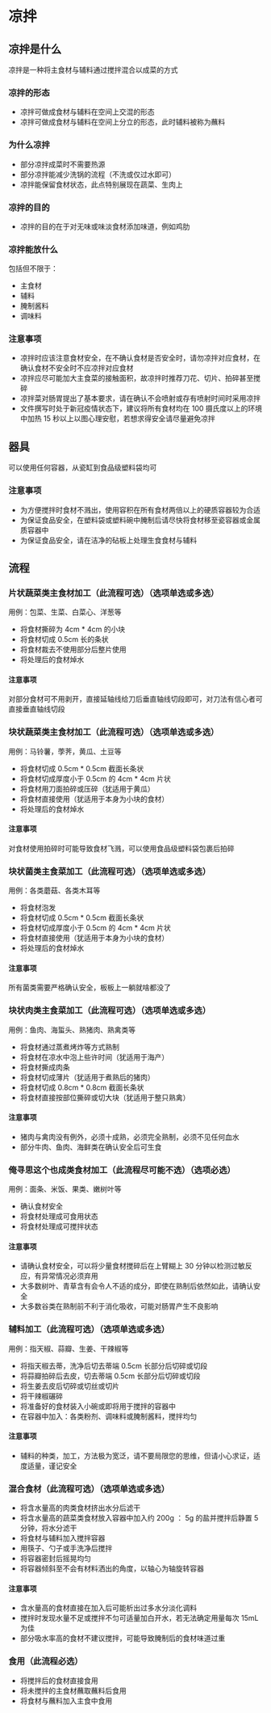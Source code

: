 # 凉拌

## 凉拌是什么

凉拌是一种将主食材与辅料通过搅拌混合以成菜的方式

### 凉拌的形态

* 凉拌可做成食材与辅料在空间上交混的形态
* 凉拌可做成食材与辅料在空间上分立的形态，此时辅料被称为蘸料

### 为什么凉拌

* 部分凉拌成菜时不需要热源
* 部分凉拌能减少洗锅的流程（不洗或仅过水即可）
* 凉拌能保留食材状态，此点特别展现在蔬菜、生肉上

### 凉拌的目的

* 凉拌的目的在于对无味或味淡食材添加味道，例如鸡肋

### 凉拌能放什么

包括但不限于：

* 主食材
* 辅料
* 腌制酱料
* 调味料

### 注意事项

* 凉拌时应该注意食材安全，在不确认食材是否安全时，请勿凉拌对应食材，在确认食材不安全时不应凉拌对应食材
* 凉拌应尽可能加大主食菜的接触面积，故凉拌时推荐刀花、切片、拍碎甚至搅碎
* 凉拌菜对肠胃提出了基本要求，请在确认不会喷射或存有喷射时间时采用凉拌
* 文件撰写时处于新冠疫情状态下，建议将所有食材均在 100 摄氏度以上的环境中加热 15 秒以上以图心理安慰，若想求得安全请尽量避免凉拌

## 器具

可以使用任何容器，从瓷缸到食品级塑料袋均可

### 注意事项

* 为方便搅拌时食材不溅出，使用容积在所有食材两倍以上的硬质容器较为合适
* 为保证食品安全，在塑料袋或塑料碗中腌制后请尽快将食材移至瓷容器或金属质容器中
* 为保证食品安全，请在洁净的砧板上处理生食食材与辅料

## 流程

### 片状蔬菜类主食材加工（此流程可选）（选项单选或多选）

用例：包菜、生菜、白菜心、洋葱等

* 将食材撕碎为 4cm * 4cm 的小块
* 将食材切成 0.5cm 长的条状
* 将食材裁去不使用部分后整片使用
* 将处理后的食材焯水

#### 注意事项

对部分食材可不用剥开，直接延轴线给刀后垂直轴线切段即可，对刀法有信心者可直接垂直轴线切段

### 块状蔬菜类主食材加工（此流程可选）（选项单选或多选）

用例：马铃薯，荸荠，黄瓜、土豆等

* 将食材切成 0.5cm * 0.5cm 截面长条状
* 将食材切成厚度小于 0.5cm 的 4cm * 4cm 片状
* 将食材用刀面拍碎或压碎（犹适用于黄瓜）
* 将食材直接使用（犹适用于本身为小块的食材）
* 将处理后的食材焯水

#### 注意事项

对食材使用拍碎时可能导致食材飞溅，可以使用食品级塑料袋包裹后拍碎

### 块状菌类主食菜加工（此流程可选）（选项单选或多选）

用例：各类蘑菇、各类木耳等

* 将食材泡发
* 将食材切成 0.5cm * 0.5cm 截面长条状
* 将食材切成厚度小于 0.5cm 的 4cm * 4cm 片状
* 将食材直接使用（犹适用于本身为小块的食材）
* 将处理后的食材焯水

#### 注意事项

所有菌类需要严格确认安全，板板上一躺就啥都没了

### 块状肉类主食菜加工（此流程可选）（选项单选或多选）

用例：鱼肉、海蜇头、熟猪肉、熟禽类等

* 将食材通过蒸煮烤炸等方式熟制
* 将食材在凉水中泡上些许时间（犹适用于海产）
* 将食材撕成肉条
* 将食材切成薄片（犹适用于煮熟后的猪肉）
* 将食材切成 0.8cm * 0.8cm 截面长条状
* 将食材直接按部位撕碎或切大块（犹适用于整只熟禽）

#### 注意事项

* 猪肉与禽肉没有例外，必须十成熟，必须完全熟制，必须不见任何血水
* 部分牛肉、鱼肉、海鲜类在确认安全后可生食

### 俺寻思这个也成类食材加工（此流程尽可能不选）（选项必选）

用例：面条、米饭、果类、嫩树叶等

* 确认食材安全
* 将食材处理成可食用状态
* 将食材处理成可搅拌状态

#### 注意事项

* 请确认食材安全，可以将少量食材搅碎后在上臂糊上 30 分钟以检测过敏反应，有异常情况必须弃用
* 大多数树叶、青草含有会令人不适的成分，即使在熟制后依然如此，请确认安全
* 大多数谷类在熟制前不利于消化吸收，可能对肠胃产生不良影响

### 辅料加工（此流程可选）（选项单选或多选）

用例：指天椒、蒜瓣、生姜、干辣椒等

* 将指天椒去蒂，洗净后切去蒂端 0.5cm 长部分后切碎或切段
* 将蒜瓣拍碎后去皮，切去蒂端 0.5cm 长部分后切碎或切段
* 将生姜去皮后切碎或切丝或切片
* 将干辣椒碾碎
* 将准备好的食材装入小碗或即将用于搅拌的容器中
* 在容器中加入：各类粉剂、调味料或腌制酱料，搅拌均匀

#### 注意事项

* 辅料的种类，加工，方法极为宽泛，请不要局限您的思维，但请小心求证，适度适量，谨记安全

### 混合食材（此流程可选）（选项单选或多选）

* 将含水量高的肉类食材挤出水分后滤干
* 将含水量高的蔬菜类食材放入容器中加入约 200g ： 5g 的盐并搅拌后静置 5 分钟，将水分滤干
* 将食材与辅料加入搅拌容器
* 用筷子、勺子或手洗净后搅拌
* 将容器密封后摇晃均匀
* 将容器倾斜至不会有材料洒出的角度，以轴心为轴旋转容器

#### 注意事项

* 含水量高的食材直接在加入后可能析出过多水分淡化调料
* 搅拌时发现水量不足或搅拌不匀可适量加白开水，若无法确定用量每次 15mL 为佳
* 部分吸水率高的食材不建议搅拌，可能导致腌制后的食材味道过重

### 食用（此流程必选）

* 将搅拌后的食材直接食用
* 将未搅拌的主食材蘸取蘸料后食用
* 将食材与蘸料加入主食中食用
